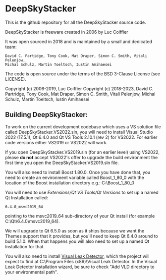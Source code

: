 DeepSkyStacker
==============

This is the github repository for all the DeepSkyStacker source code.

DeepSkyStacker is freeware created in 2006 by Luc Coiffier

It was open sourced in 2018 and is maintained by a small and dedicated team:

	David C. Partidge, Tony Cook, Mat Draper, Simon C. Smith, Vitali Pelenjow,
	Michal Schulz, Martin Toeltsch, Iustin Amihaesei

The code is open source under the terms of the BSD 3-Clause License (see LICENSE).

Copyright (c) 2006-2019, Luc Coiffier 
Copyright (c) 2018-2023, David C. Partridge, Tony Cook, Mat Draper,
					Simon C. Smith, Vitali Pelenjow, Michal Schulz,
					Martin Toeltsch, Iustin Amihaesei
					
Building DeepSkyStacker:
------------------------

To work on the current development codebase which uses a VS solution file called DeepSkyStacker.VS2022.sln, you will need to install Visual Studio 2022 (17.5.1), Qt 6.4.0 and Qt VS Tools 2.10.1 (rev 2) for
VS2022.   For earlier code versions either VS2019 or VS2022 will work.

If you open DeepSkyStacker.VS2019.sln (for an earlier level) using VS2022, please **do not** accept VS2022's offer to upgrade the build environment the first time you open the
DeepSkyStacker.VS2019.sln file.

You will also need to install Boost 1.80.0.  Once you have done that, you need to create an environment
variable called Boost_1_80_0 with the location of the Boost installation directory e.g.:
C:\Boost_1_80_0

You will need to use *Extensions/Qt VS Tools/Qt Versions* to set up a named Qt Installation called:

	6.4.0_msvc2019_64
	
pointing to the msvc2019_64 sub-directory of your Qt install (for example C:\Qt\6.4.0\msvc2019_64).

We will upgrade to Qt 6.5.0 as soon as it ships because we want the Themes support that it provides, but you'll need to keep Qt 6.4.0 around to build 5.1.0.
When that happens you will also need to set up a named Qt Installation for that.
		
You will also need to install [Visual Leak Detector](https://github.com/oneiric/vld/releases/tag/v2.7.0), which
the project will expect to find at C:\Program Files (x86)\Visual Leak Detector.
In the Visual Leak Detector installation wizard, be sure to check "Add VLD directory to your environmental path".

